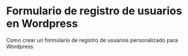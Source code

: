 Formulario de registro de usuarios en Wordpress
==========================

Como crear un formulario de registro de usuarios personalizado para Wordpress